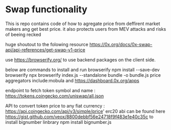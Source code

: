 # Swap functionality
This is repo contains code of how to agregate price from deffirent market makers ang get best price.
it also protects users from MEV attacks and risks of beeing recked

huge shoutout to the folowing resource 
https://0x.org/docs/0x-swap-api/api-references/get-swap-v1-price

use https://browserify.org/ to use backend packages on the client side.

below are commands to install and run browserify
npm install --save-dev browserify
npx browserify index.js --standalone bundle -o bundle.js
price aggregators include:mobula  and https://dashboard.0x.org/apps

endpoint to fetch token symbol and name : https://tokens.coingecko.com/uniswap/all.json

API to convert token price to  any fiat currency : https://api.coingecko.com/api/v3/simple/price'
erc20 abi can be found here https://gist.github.com/veox/8800debbf56e24718f9f483e1e40c35c
to install bignumber linbrary npm install bignumber.js